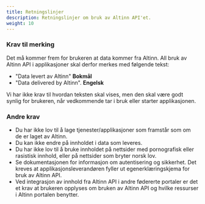 ```yaml
---
title: Retningslinjer
description: Retningslinjer om bruk av Altinn API'et.
weight: 10
---
```




### Krav til merking
 
Det må kommer frem for brukeren at data kommer fra Altinn. All bruk av Altinn API i applikasjoner skal derfor merkes med følgende tekst:

 - "Data levert av Altinn" **Bokmål**
 - "Data delivered by Altinn". **Engelsk**

Vi har ikke krav til hvordan teksten skal vises, men den skal være godt synlig for brukeren, når vedkommende tar i bruk eller starter applikasjonen.

### Andre krav
 - Du har ikke lov til å lage tjenester/applikasjoner som framstår som om de er laget av Altinn.
 - Du kan ikke endre på innholdet i data som leveres.
 - Du har ikke lov til å bruke innholdet på nettsider med pornografisk eller rasistisk innhold, eller på nettsider som bryter norsk lov.
 - Se dokumentasjonen for informasjon om autentisering og sikkerhet. Det kreves at  applikasjonsleverandøren fyller ut egenerklæringskjema for bruk av Altinn API.
 - Ved integrasjon av innhold fra Altinn API i andre fødererte portaler er det et krav at brukeren opplyses om bruken av Altinn API og hvilke ressurser i Altinn portalen benytter.
